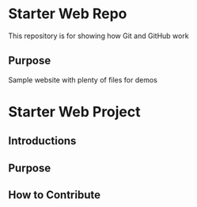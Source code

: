 # Starter Web Repo

This repository is for showing how Git and GitHub work

## Purpose

Sample website with plenty of files for demos



# Starter Web Project

## Introductions

## Purpose

## How to Contribute
